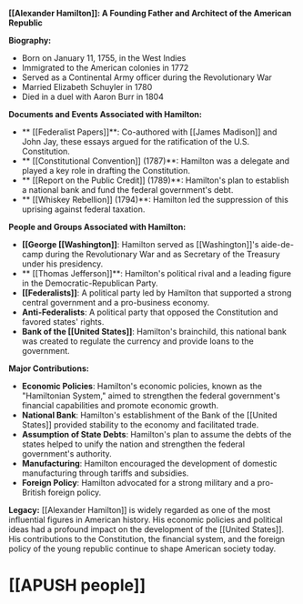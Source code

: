 
**[[Alexander Hamilton]]: A Founding Father and Architect of the American Republic**

**Biography:**
* Born on January 11, 1755, in the West Indies
* Immigrated to the American colonies in 1772
* Served as a Continental Army officer during the Revolutionary War
* Married Elizabeth Schuyler in 1780
* Died in a duel with Aaron Burr in 1804

**Documents and Events Associated with Hamilton:**
* ** [[Federalist Papers]]**: Co-authored with [[James Madison]] and John Jay, these essays argued for the ratification of the U.S. Constitution.
* ** [[Constitutional Convention]] (1787)**: Hamilton was a delegate and played a key role in drafting the Constitution.
* ** [[Report on the Public Credit]] (1789)**: Hamilton's plan to establish a national bank and fund the federal government's debt.
* ** [[Whiskey Rebellion]] (1794)**: Hamilton led the suppression of this uprising against federal taxation.

**People and Groups Associated with Hamilton:**
* **[[George [[Washington]]**: Hamilton served as [[Washington]]'s aide-de-camp during the Revolutionary War and as Secretary of the Treasury under his presidency.
* ** [[Thomas Jefferson]]**: Hamilton's political rival and a leading figure in the Democratic-Republican Party.
* **[[Federalists]]**: A political party led by Hamilton that supported a strong central government and a pro-business economy.
* **Anti-Federalists**: A political party that opposed the Constitution and favored states' rights.
* **Bank of the [[United States]]**: Hamilton's brainchild, this national bank was created to regulate the currency and provide loans to the government.

**Major Contributions:**
* **Economic Policies**: Hamilton's economic policies, known as the "Hamiltonian System," aimed to strengthen the federal government's financial capabilities and promote economic growth.
* **National Bank**: Hamilton's establishment of the Bank of the [[United States]] provided stability to the economy and facilitated trade.
* **Assumption of State Debts**: Hamilton's plan to assume the debts of the states helped to unify the nation and strengthen the federal government's authority.
* **Manufacturing**: Hamilton encouraged the development of domestic manufacturing through tariffs and subsidies.
* **Foreign Policy**: Hamilton advocated for a strong military and a pro-British foreign policy.

**Legacy:**
[[Alexander Hamilton]] is widely regarded as one of the most influential figures in American history. His economic policies and political ideas had a profound impact on the development of the [[United States]]. His contributions to the Constitution, the financial system, and the foreign policy of the young republic continue to shape American society today.
# [[APUSH people]]